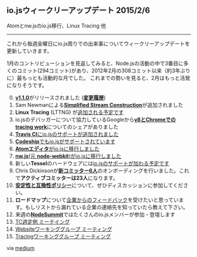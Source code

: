 ## io.jsウィークリーアップデート 2015/2/6
Atomとnw.jsのio.js移行、Linux Tracing 他

---
これから毎週金曜日にio.js周りでの出来事についてウィークリーアップデートを更新していきます。

1月のコントリビューションを見返してみると、Node.jsの活動の中で3番目に多くのコミット(294コミット)があり、2012年2月の308コミット以来（約3年ぶりに）最もっとも活動的な月でした。
これまでの勢いを見ると、2月はもっと活発になりそうです。

0. [**v1.1.0**](https://iojs.org/dist/v1.1.0/)がリリースされました ([**変更履歴**](https://github.com/iojs/io.js/blob/v1.x/CHANGELOG.md#2015-02-03-version-110-chrisdickinson))
0. Sam Newmanによる[**Simplified Stream Construction**](https://github.com/iojs/io.js/commit/50daee7243a3f987e1a28d93c43f913471d6885a)が追加されました
0. **Linux Tracing** (LTTNG) が[追加される予定です](https://github.com/iojs/io.js/pull/702)
0. io.jsのデバッガーについて協力しているGoogleから[**v8とChromeでのtracing work**](https://github.com/iojs/io.js/issues/671#issuecomment-73191538)についてのシェアがありました
0. [**Travis CI**にio.jsのサポートが追加されました](http://docs.travis-ci.com/user/build-environment-updates/2015-02-03/)
0. [**Codeship**でもio.jsがサポートされています](https://codeship.com/documentation/languages/nodejs/#iojs)
0. [**Atomエディタ**がio.jsに移行しました](https://github.com/atom/atom/releases/tag/v0.177.0)
0. [**nw.js**(元 **node-webkit**)がio.jsに移行しました](https://github.com/nwjs/nw.js/issues/2742)
0. 新しい**Tessel**のハードウェアには[io.jsのサポートが加わる予定です](http://blog.technical.io/post/110115579867/upcoming-hardware-from-technical-machine)
0. Chris Dickinsonが[**新コミッター6人**](https://github.com/iojs/io.js/issues/680#issuecomment-73089691)のオンボーディングを行いました。これで**アクティブコミッターは23人**になります。
0. [**安定性と互換性ポリシー**](https://github.com/iojs/io.js/issues/725)について、ぜひディスカッションに参加してください。
0. **ロードマップ**について[企業からのフィードバック](https://github.com/iojs/roadmap/issues/13)を受けたいと思っています。もしリストから漏れている企業の連絡先を知っていたら教えて下さい。
0. 来週の[**NodeSummit**](http://nodesummit.com/)ではたくさんのio.jsメンバーが参加・登壇します
0. [TC週定例 ミーテイング](https://www.youtube.com/watch?v=IhXa2FmtBI4)
0. [Websiteワーキンググループ ミーティング](https://www.youtube.com/watch?v=SBJaXUA0lSY)
0. [Tracingワーキンググループ ミーティング](https://www.youtube.com/watch?v=Oar2yB5SPtA)

via [medium](https://medium.com/node-js-javascript/io-js-week-of-february-6th-2015-e185388549a4)
